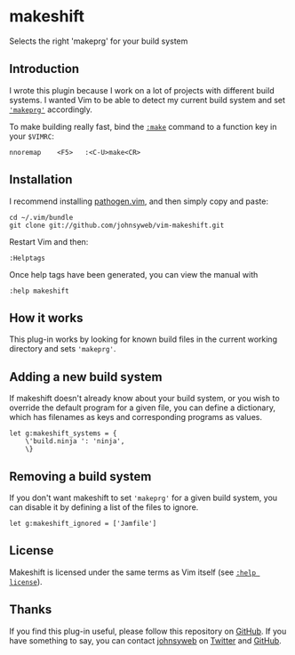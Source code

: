 makeshift
=========

Selects the right 'makeprg' for your build system

Introduction
------------

I wrote this plugin because I work on a lot of projects with different build
systems. I wanted Vim to be able to detect my current build system and set
[`'makeprg'`](http://vimdoc.sourceforge.net/htmldoc/options.html#'makeprg')
accordingly.

To make building really fast, bind the
[`:make`](http://vimdoc.sourceforge.net/htmldoc/quickfix.html#:make_makeprg)
command to a function key in your `$VIMRC`:


    nnoremap    <F5>   :<C-U>make<CR>


Installation
------------

I recommend installing [pathogen.vim](https://github.com/tpope/vim-pathogen),
and then simply copy and paste:

    cd ~/.vim/bundle
    git clone git://github.com/johnsyweb/vim-makeshift.git

Restart Vim and then:

    :Helptags

Once help tags have been generated, you can view the manual with

    :help makeshift

How it works
------------

This plug-in works by looking for known build files in the current working
directory and sets `'makeprg'`.

Adding a new build system
-------------------------

If makeshift doesn't already know about your build system, or you wish to
override the default program for a given file, you can define a dictionary,
which has filenames as keys and corresponding programs as values.

    let g:makeshift_systems = {
        \'build.ninja ': 'ninja',
        \}


Removing a build system
-----------------------

If you don't want makeshift to set `'makeprg'` for a given build system, you
can disable it by defining a list of the files to ignore.

    let g:makeshift_ignored = ['Jamfile']

License
-------

Makeshift is licensed under the same terms as Vim itself (see [`:help
license`](http://vimdoc.sourceforge.net/htmldoc/uganda.html#license)).

Thanks
------

If you find this plug-in useful, please follow this repository on
[GitHub](https://github.com/johnsyweb/vim-makeshift). If you have something to
say, you can contact [johnsyweb](http://johnsy.com/about/) on
[Twitter](http://twitter.com/johnsyweb/) and
[GitHub](https://github.com/johnsyweb/).

